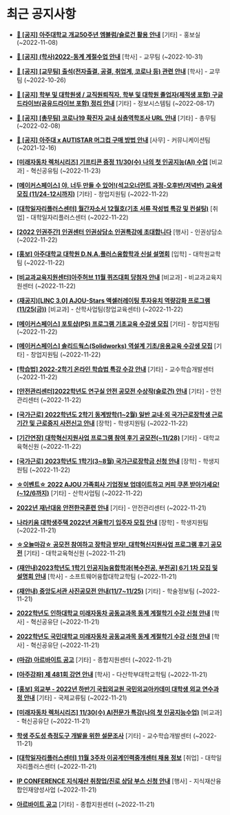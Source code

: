 # 최근 공지사항

* **[📌 [공지] 아주대학교 개교50주년 엠블럼/슬로건 활용 안내](http://ajou.ac.kr/kr/ajou/notice.do?mode=view&amp;articleNo=206180&amp;article.offset=0&amp;articleLimit=30)**
 [기타] - 홍보실 (~2022-11-08)

* **[📌 [공지] (학사)2022-동계 계절수업 안내](http://ajou.ac.kr/kr/ajou/notice.do?mode=view&amp;articleNo=205702&amp;article.offset=0&amp;articleLimit=30)**
 [학사] - 교무팀 (~2022-10-31)

* **[📌 [공지] [교무팀] 출석(전자출결, 공결, 취업계, 코로나 등) 관련 안내](http://ajou.ac.kr/kr/ajou/notice.do?mode=view&amp;articleNo=205552&amp;article.offset=0&amp;articleLimit=30)**
 [학사] - 교무팀 (~2022-10-26)

* **[📌 [공지] 학부 및 대학원생 / 교직원퇴직자, 학부 및 대학원 졸업자(제적생 포함) 구글드라이브(공유드라이브 포함) 정리 안내](http://ajou.ac.kr/kr/ajou/notice.do?mode=view&amp;articleNo=202858&amp;article.offset=0&amp;articleLimit=30)**
 [기타] - 정보시스템팀 (~2022-08-17)

* **[📌 [공지] [총무팀] 코로나19 확진자 교내 심층역학조사 URL 안내](http://ajou.ac.kr/kr/ajou/notice.do?mode=view&amp;articleNo=180493&amp;article.offset=0&amp;articleLimit=30)**
 [기타] - 총무팀 (~2022-02-08)

* **[📌 [공지] 아주대 x AUTISTAR 머그컵 구매 방법 안내](http://ajou.ac.kr/kr/ajou/notice.do?mode=view&amp;articleNo=147976&amp;article.offset=0&amp;articleLimit=30)**
 [사무] - 커뮤니케이션팀 (~2021-12-16)

* **[[미래자동차 렉처시리즈] 기프티콘 증정 11/30(수) 나의 첫 인공지능(AI) 수업](http://ajou.ac.kr/kr/ajou/notice.do?mode=view&amp;articleNo=206789&amp;article.offset=0&amp;articleLimit=30)**
 [비교과] - 혁신공유팀 (~2022-11-23)

* **[[메이커스페이스] 야, 너두 만들 수 있어!(석고오너먼트 과정-오후반/저녁반) 교육생 모집 (11/24-12시까지)](http://ajou.ac.kr/kr/ajou/notice.do?mode=view&amp;articleNo=206774&amp;article.offset=0&amp;articleLimit=30)**
 [기타] - 창업지원팀 (~2022-11-22)

* **[[대학일자리플러스센터] 월간자소서 12월호(기초 서류 작성법 특강 및 컨설팅)](http://ajou.ac.kr/kr/ajou/notice.do?mode=view&amp;articleNo=206768&amp;article.offset=0&amp;articleLimit=30)**
 [취업] - 대학일자리플러스센터 (~2022-11-22)

* **[[2022 인권주간] 인권센터 인권상담소 인권특강에 초대합니다](http://ajou.ac.kr/kr/ajou/notice.do?mode=view&amp;articleNo=206766&amp;article.offset=0&amp;articleLimit=30)**
 [행사] - 인권상담소 (~2022-11-22)

* **[[홍보] 아주대학교 대학원 D.N.A.플러스융합학과 신설 설명회](http://ajou.ac.kr/kr/ajou/notice.do?mode=view&amp;articleNo=206759&amp;article.offset=0&amp;articleLimit=30)**
 [입학] - 대학원교학팀 (~2022-11-22)

* **[[비교과교육지원센터]아주허브 11월 퀴즈대회 당첨자 안내](http://ajou.ac.kr/kr/ajou/notice.do?mode=view&amp;articleNo=206754&amp;article.offset=0&amp;articleLimit=30)**
 [비교과] - 비교과교육지원센터 (~2022-11-22)

* **[(재공지)[LINC 3.0] AJOU-Stars 액셀러레이팅 투자유치 역량강화 프로그램 (11/25(금))](http://ajou.ac.kr/kr/ajou/notice.do?mode=view&amp;articleNo=206751&amp;article.offset=0&amp;articleLimit=30)**
 [비교과] - 산학사업팀(창업교육센터) (~2022-11-22)

* **[[메이커스페이스] 포토샵(PS) 프로그램 기초교육 수강생 모집](http://ajou.ac.kr/kr/ajou/notice.do?mode=view&amp;articleNo=206748&amp;article.offset=0&amp;articleLimit=30)**
 [기타] - 창업지원팀 (~2022-11-22)

* **[[메이커스페이스] 솔리드웍스(Solidworks) 역설계 기초/응용교육 수강생 모집](http://ajou.ac.kr/kr/ajou/notice.do?mode=view&amp;articleNo=206747&amp;article.offset=0&amp;articleLimit=30)**
 [기타] - 창업지원팀 (~2022-11-22)

* **[[학습법] 2022-2학기 온라인 학습법 특강 수강 안내](http://ajou.ac.kr/kr/ajou/notice.do?mode=view&amp;articleNo=206739&amp;article.offset=0&amp;articleLimit=30)**
 [기타] - 교수학습개발센터 (~2022-11-22)

* **[[안전관리센터]2022학년도 연구실 안전 공모전 수상작(슬로건) 안내](http://ajou.ac.kr/kr/ajou/notice.do?mode=view&amp;articleNo=206737&amp;article.offset=0&amp;articleLimit=30)**
 [기타] - 안전관리센터 (~2022-11-22)

* **[[국가근로] 2022학년도 2학기 동계방학(1~2월) 일반 교내·외 국가근로장학생 근로기간 및 근로중지 사전신고 안내](http://ajou.ac.kr/kr/ajou/notice.do?mode=view&amp;articleNo=206736&amp;article.offset=0&amp;articleLimit=30)**
 [장학] - 학생지원팀 (~2022-11-22)

* **[[기간연장] 대학혁신지원사업 프로그램 참여 후기 공모전(~11/28)](http://ajou.ac.kr/kr/ajou/notice.do?mode=view&amp;articleNo=206734&amp;article.offset=0&amp;articleLimit=30)**
 [기타] - 대학교육혁신원 (~2022-11-22)

* **[[국가근로] 2023학년도 1학기(3~8월) 국가근로장학금 신청 안내](http://ajou.ac.kr/kr/ajou/notice.do?mode=view&amp;articleNo=206730&amp;article.offset=0&amp;articleLimit=30)**
 [장학] - 학생지원팀 (~2022-11-22)

* **[☆이벤트☆ 2022 AJOU 가족회사 기업정보 업데이트하고 커피 쿠폰 받아가세요!(~12/6까지)](http://ajou.ac.kr/kr/ajou/notice.do?mode=view&amp;articleNo=206728&amp;article.offset=0&amp;articleLimit=30)**
 [기타] - 산학사업팀 (~2022-11-22)

* **[2022년 재난대응 안전한국훈련 안내](http://ajou.ac.kr/kr/ajou/notice.do?mode=view&amp;articleNo=206724&amp;article.offset=0&amp;articleLimit=30)**
 [기타] - 안전관리센터 (~2022-11-21)

* **[나라키움 대학생주택 2022년 겨울학기 입주자 모집 안내](http://ajou.ac.kr/kr/ajou/notice.do?mode=view&amp;articleNo=206720&amp;article.offset=0&amp;articleLimit=30)**
 [장학] - 학생지원팀 (~2022-11-21)

* **[☆오늘마감☆ 공모전 참여하고 장학금 받자!_대학혁신지원사업 프로그램 후기 공모전](http://ajou.ac.kr/kr/ajou/notice.do?mode=view&amp;articleNo=206719&amp;article.offset=0&amp;articleLimit=30)**
 [기타] - 대학교육혁신원 (~2022-11-21)

* **[(재안내)2023학년도 1학기 인공지능융합학과[복수전공, 부전공] 6기 1차 모집 및 설명회 안내](http://ajou.ac.kr/kr/ajou/notice.do?mode=view&amp;articleNo=206716&amp;article.offset=0&amp;articleLimit=30)**
 [학사] - 소프트웨어융합대학교학팀 (~2022-11-21)

* **[(재안내) 중앙도서관 사진공모전 안내(11/7~11/25)](http://ajou.ac.kr/kr/ajou/notice.do?mode=view&amp;articleNo=206715&amp;article.offset=0&amp;articleLimit=30)**
 [기타] - 학술정보팀 (~2022-11-21)

* **[2022학년도 인하대학교 미래자동차 공동교과목 동계 계절학기 수강 신청 안내](http://ajou.ac.kr/kr/ajou/notice.do?mode=view&amp;articleNo=206714&amp;article.offset=0&amp;articleLimit=30)**
 [학사] - 혁신공유단 (~2022-11-21)

* **[2022학년도 국민대학교 미래자동차 공동교과목 동계 계절학기 수강 신청 안내](http://ajou.ac.kr/kr/ajou/notice.do?mode=view&amp;articleNo=206711&amp;article.offset=0&amp;articleLimit=30)**
 [학사] - 혁신공유단 (~2022-11-21)

* **[(마감) 아르바이트 공고](http://ajou.ac.kr/kr/ajou/notice.do?mode=view&amp;articleNo=206710&amp;article.offset=0&amp;articleLimit=30)**
 [기타] - 종합지원센터 (~2022-11-21)

* **[[아주강좌] 제 481회 강연 안내](http://ajou.ac.kr/kr/ajou/notice.do?mode=view&amp;articleNo=206704&amp;article.offset=0&amp;articleLimit=30)**
 [학사] - 다산학부대학교학팀 (~2022-11-21)

* **[[홍보] 외교부 - 2022년 하반기 국립외교원 국민외교아카데미 대학생 외교 연수과정 안내](http://ajou.ac.kr/kr/ajou/notice.do?mode=view&amp;articleNo=206699&amp;article.offset=0&amp;articleLimit=30)**
 [기타] - 국제교류팀 (~2022-11-21)

* **[[미래자동차 렉처시리즈] 11/30(수) AI전문가 특강(나의 첫 인공지능수업)](http://ajou.ac.kr/kr/ajou/notice.do?mode=view&amp;articleNo=206697&amp;article.offset=0&amp;articleLimit=30)**
 [비교과] - 혁신공유단 (~2022-11-21)

* **[학생 주도성 측정도구 개발을 위한 설문조사](http://ajou.ac.kr/kr/ajou/notice.do?mode=view&amp;articleNo=206691&amp;article.offset=0&amp;articleLimit=30)**
 [기타] - 교수학습개발센터 (~2022-11-21)

* **[[대학일자리플러스센터] 11월 3주차 이공계인력중개센터 채용 정보](http://ajou.ac.kr/kr/ajou/notice.do?mode=view&amp;articleNo=206690&amp;article.offset=0&amp;articleLimit=30)**
 [취업] - 대학일자리플러스센터 (~2022-11-21)

* **[IP CONFERENCE 지식재산 취창업/진로 상담 부스 신청 안내](http://ajou.ac.kr/kr/ajou/notice.do?mode=view&amp;articleNo=206689&amp;article.offset=0&amp;articleLimit=30)**
 [행사] - 지식재산융합인재양성사업 (~2022-11-21)

* **[아르바이트 공고](http://ajou.ac.kr/kr/ajou/notice.do?mode=view&amp;articleNo=206687&amp;article.offset=0&amp;articleLimit=30)**
 [기타] - 종합지원센터 (~2022-11-21)
